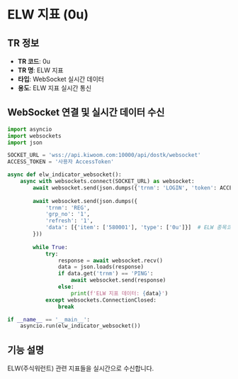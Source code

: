 # ELW 지표 (0u)

## TR 정보
- **TR 코드**: 0u
- **TR 명**: ELW 지표
- **타입**: WebSocket 실시간 데이터
- **용도**: ELW 지표 실시간 통신

## WebSocket 연결 및 실시간 데이터 수신

```python
import asyncio 
import websockets
import json

SOCKET_URL = 'wss://api.kiwoom.com:10000/api/dostk/websocket'
ACCESS_TOKEN = '사용자 AccessToken'

async def elw_indicator_websocket():
	async with websockets.connect(SOCKET_URL) as websocket:
		await websocket.send(json.dumps({'trnm': 'LOGIN', 'token': ACCESS_TOKEN}))
		
		await websocket.send(json.dumps({
			'trnm': 'REG',
			'grp_no': '1',
			'refresh': '1',
			'data': [{'item': ['580001'], 'type': ['0u']}]  # ELW 종목코드 예시
		}))
		
		while True:
			try:
				response = await websocket.recv()
				data = json.loads(response)
				if data.get('trnm') == 'PING':
					await websocket.send(response)
				else:
					print(f'ELW 지표 데이터: {data}')
			except websockets.ConnectionClosed:
				break

if __name__ == '__main__':
	asyncio.run(elw_indicator_websocket())
```

## 기능 설명
ELW(주식워런트) 관련 지표들을 실시간으로 수신합니다.